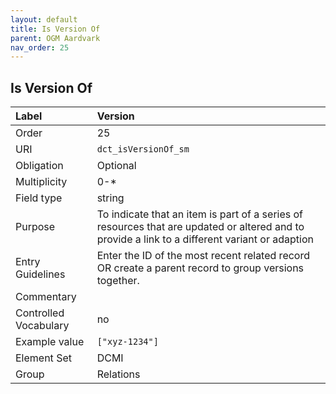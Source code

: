 ```yaml
---
layout: default
title: Is Version Of
parent: OGM Aardvark
nav_order: 25
---
```


## Is Version Of

| Label                 | Version |
|:----------------------|:--------|
| Order                 | 25 |
| URI                   | `dct_isVersionOf_sm` |
| Obligation            | Optional |
| Multiplicity          | 0-* |
| Field type            | string |
| Purpose               | To indicate that an item is part of a series of resources that are updated or altered and to provide a link to a different variant or adaption |
| Entry Guidelines      | Enter the ID of the most recent related record OR create a parent record to group versions together. |
| Commentary            | |
| Controlled Vocabulary | no |
| Example value         | `["xyz-1234"]` |
| Element Set           | DCMI |
| Group                 | Relations |
